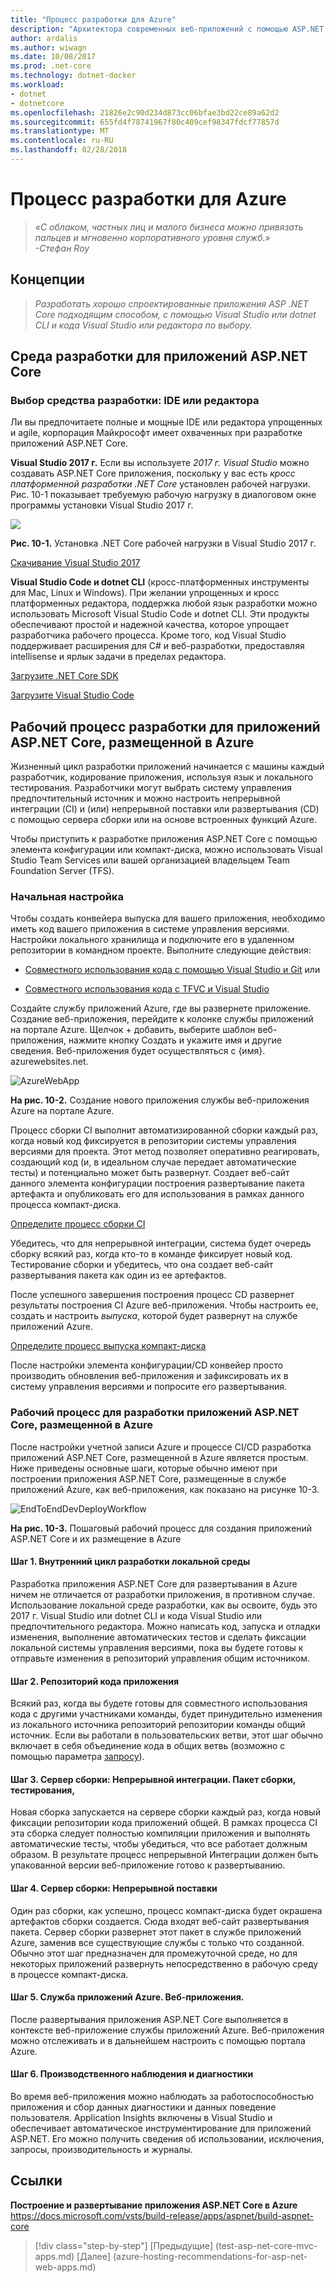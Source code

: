 ```yaml
---
title: "Процесс разработки для Azure"
description: "Архитектора современных веб-приложений с помощью ASP.NET Core и Azure | Процесс разработки для Azure"
author: ardalis
ms.author: wiwagn
ms.date: 10/08/2017
ms.prod: .net-core
ms.technology: dotnet-docker
ms.workload:
- dotnet
- dotnetcore
ms.openlocfilehash: 21826e2c90d234d873cc06bfae3bd22ce89a62d2
ms.sourcegitcommit: 655fd4f78741967f80c409cef98347fdcf77857d
ms.translationtype: MT
ms.contentlocale: ru-RU
ms.lasthandoff: 02/28/2018
---
```

# <a name="development-process-for-azure"></a>Процесс разработки для Azure

> _«С облаком, частных лиц и малого бизнеса можно привязать пальцев и мгновенно корпоративного уровня служб.»_  
> _-Стефан Roy_

 ## <a name="vision"></a>Концепции

> *Разработать хорошо спроектированные приложения ASP .NET Core подходящим способом, с помощью Visual Studio или dotnet CLI и кода Visual Studio или редактора по выбору.*

## <a name="development-environment-for-aspnet-core-apps"></a>Среда разработки для приложений ASP.NET Core

### <a name="development-tools-choices-ide-or-editor"></a>Выбор средства разработки: IDE или редактора

Ли вы предпочитаете полные и мощные IDE или редактора упрощенных и agile, корпорация Майкрософт имеет охваченных при разработке приложений ASP.NET Core.

**Visual Studio 2017 г.** Если вы используете *2017 г. Visual Studio* можно создавать ASP.NET Core приложения, поскольку у вас есть *кросс платформенной разработки .NET Core* установлен рабочей нагрузки. Рис. 10-1 показывает требуемую рабочую нагрузку в диалоговом окне программы установки Visual Studio 2017 г.

![](./media/image10-1.png)

**Рис. 10-1.** Установка .NET Core рабочей нагрузки в Visual Studio 2017 г.

[Скачивание Visual Studio 2017](https://aka.ms/vsdownload?utm_source=mscom&utm_campaign=msdocs)

**Visual Studio Code и dotnet CLI** (кросс-платформенных инструменты для Mac, Linux и Windows). При желании упрощенных и кросс платформенных редактора, поддержка любой язык разработки можно использовать Microsoft Visual Studio Code и dotnet CLI. Эти продукты обеспечивают простой и надежной качества, которое упрощает разработчика рабочего процесса. Кроме того, код Visual Studio поддерживает расширения для C\# и веб-разработки, предоставляя intellisense и ярлык задачи в пределах редактора.

[Загрузите .NET Core SDK](https://www.microsoft.com/net/download/core)

[Загрузите Visual Studio Code](https://code.visualstudio.com/download)



## <a name="development-workflow-for-azure-hosted-aspnet-core-apps"></a>Рабочий процесс разработки для приложений ASP.NET Core, размещенной в Azure

Жизненный цикл разработки приложений начинается с машины каждый разработчик, кодирование приложения, используя язык и локального тестирования. Разработчики могут выбрать систему управления предпочтительный источник и можно настроить непрерывной интеграции (CI) и (или) непрерывной поставки или развертывания (CD) с помощью сервера сборки или на основе встроенных функций Azure.

Чтобы приступить к разработке приложения ASP.NET Core с помощью элемента конфигурации или компакт-диска, можно использовать Visual Studio Team Services или вашей организацией владельцем Team Foundation Server (TFS).

### <a name="initial-setup"></a>Начальная настройка

Чтобы создать конвейера выпуска для вашего приложения, необходимо иметь код вашего приложения в системе управления версиями. Настройки локального хранилища и подключите его в удаленном репозитории в командном проекте. Выполните следующие действия:

-   [Совместного использования кода с помощью Visual Studio и Git](https://docs.microsoft.com/vsts/git/share-your-code-in-git-vs) или

-   [Совместного использования кода с TFVC и Visual Studio](https://docs.microsoft.com/vsts/tfvc/share-your-code-in-tfvc-vs)

Создайте службу приложений Azure, где вы развернете приложение. Создание веб-приложения, перейдите к колонке службы приложений на портале Azure. Щелчок + добавить, выберите шаблон веб-приложения, нажмите кнопку Создать и укажите имя и другие сведения. Веб-приложения будет осуществляться с {имя}. azurewebsites.net.

![AzureWebApp](./media/image10-2.png)

**На рис. 10-2.** Создание нового приложения службы веб-приложения Azure на портале Azure.

Процесс сборки CI выполнит автоматизированной сборки каждый раз, когда новый код фиксируется в репозитории системы управления версиями для проекта. Этот метод позволяет оперативно реагировать, создающий код (и, в идеальном случае передает автоматические тесты) и потенциально может быть развернут. Создает веб-сайт данного элемента конфигурации построения развертывание пакета артефакта и опубликовать его для использования в рамках данного процесса компакт-диска.

[Определите процесс сборки CI](https://docs.microsoft.com/vsts/build-release/apps/aspnet/build-aspnet-core#ci)

Убедитесь, что для непрерывной интеграции, система будет очередь сборку всякий раз, когда кто-то в команде фиксирует новый код. Тестирование сборки и убедитесь, что она создает веб-сайт развертывания пакета как один из ее артефактов.

После успешного завершения построения процесс CD развернет результаты построения CI Azure веб-приложения. Чтобы настроить ее, создать и настроить *выпуска*, которой будет развернут на службе приложений Azure.

[Определите процесс выпуска компакт-диска](https://docs.microsoft.com/vsts/build-release/apps/aspnet/build-aspnet-core#cd)

После настройки элемента конфигурации/CD конвейер просто производить обновления веб-приложения и зафиксировать их в систему управления версиями и попросите его развертывания.

### <a name="workflow-for-developing-azure-hosted-aspnet-core-applications"></a>Рабочий процесс для разработки приложений ASP.NET Core, размещенной в Azure

После настройки учетной записи Azure и процессе CI/CD разработка приложений ASP.NET Core, размещенной в Azure является простым. Ниже приведены основные шаги, которые обычно имеют при построении приложения ASP.NET Core, размещенные в службе приложений Azure, как веб-приложения, как показано на рисунке 10-3.

![EndToEndDevDeployWorkflow](./media/image10-3.png)

**На рис. 10-3.** Пошаговый рабочий процесс для создания приложений ASP.NET Core и их размещение в Azure

#### <a name="step-1-local-dev-environment-inner-loop"></a>Шаг 1. Внутренний цикл разработки локальной среды

Разработка приложения ASP.NET Core для развертывания в Azure ничем не отличается от разработки приложения, в противном случае. Использование локальной среде разработки, как вы освоите, будь это 2017 г. Visual Studio или dotnet CLI и кода Visual Studio или предпочтительного редактора. Можно написать код, запуска и отладки изменения, выполнение автоматических тестов и сделать фиксации локальной системы управления версиями, пока вы будете готовы к отправьте изменения в репозиторий управления общим источником.

#### <a name="step-2-application-code-repository"></a>Шаг 2. Репозиторий кода приложения

Всякий раз, когда вы будете готовы для совместного использования кода с другими участниками команды, будет принудительно изменения из локального источника репозиторий репозитории команды общий источник. Если вы работали в пользовательских ветви, этот шаг обычно включает в себя объединение кода в общих ветвь (возможно с помощью параметра [запросу](https://docs.microsoft.com/vsts/git/pull-requests)).

#### <a name="step-3-build-server-continuous-integration-build-test-package"></a>Шаг 3. Сервер сборки: Непрерывной интеграции. Пакет сборки, тестирования,

Новая сборка запускается на сервере сборки каждый раз, когда новый фиксации репозитории кода приложений общей. В рамках процесса CI эта сборка следует полностью компиляции приложения и выполнять автоматические тесты, чтобы убедиться, что все работает должным образом. В результате процесс непрерывной Интеграции должен быть упакованной версии веб-приложение готово к развертыванию.

#### <a name="step-4-build-server-continuous-delivery"></a>Шаг 4. Сервер сборки: Непрерывной поставки

Один раз сборки, как успешно, процесс компакт-диска будет окрашена артефактов сборки создается. Сюда входят веб-сайт развертывания пакета. Сервер сборки развернет этот пакет в службе приложений Azure, заменив все существующие службы с только что созданной. Обычно этот шаг предназначен для промежуточной среде, но для некоторых приложений развернуть непосредственно в рабочую среду в процессе компакт-диска.

#### <a name="step-5-azure-app-service-web-app"></a>Шаг 5. Служба приложений Azure. Веб-приложения.

После развертывания приложения ASP.NET Core выполняется в контексте веб-приложение службы приложений Azure. Веб-приложения можно отслеживать и в дальнейшем настроить с помощью портала Azure.

#### <a name="step-6-production-monitoring-and-diagnostics"></a>Шаг 6. Производственного наблюдения и диагностики

Во время веб-приложения можно наблюдать за работоспособностью приложения и сбор данных диагностики и данных поведение пользователя. Application Insights включены в Visual Studio и обеспечивает автоматическое инструментирование для приложений ASP.NET. Его можно получить сведения об использовании, исключения, запросы, производительность и журналы.

## <a name="references"></a>Ссылки

**Построение и развертывание приложения ASP.NET Core в Azure**  
<https://docs.microsoft.com/vsts/build-release/apps/aspnet/build-aspnet-core>


>[!div class="step-by-step"]
[Предыдущие] (test-asp-net-core-mvc-apps.md) [Далее] (azure-hosting-recommendations-for-asp-net-web-apps.md)
